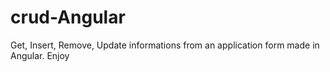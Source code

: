 # crud-Angular
Get, Insert, Remove, Update informations from an application form made in Angular. Enjoy
